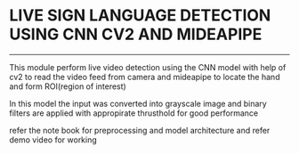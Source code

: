 # LIVE SIGN LANGUAGE DETECTION USING CNN CV2 AND MIDEAPIPE 

---
This module perform live video detection using the CNN model with help of cv2 to read the video feed from camera and mideapipe to locate the hand and form ROI(region of interest)

In this model the input was converted into grayscale image and binary filters are applied with appropirate thrusthold for good performance

refer the note book for preprocessing and model architecture and refer demo video for working